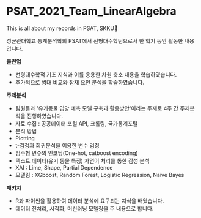 # PSAT_2021_Team_LinearAlgebra
This is all about my records in PSAT, SKKU🤗

성균관대학교 통계분석학회 PSAT에서 선형대수학팀으로서 한 학기 동안 활동한 내용입니다.

**클린업**
- 선형대수학적 기초 지식과 이를 응용한 차원 축소 내용을 학습하였습니다.
- 추가적으로 쌍대 비교와 잠재 요인 분석을 학습하였습니다.

**주제분석**
- 팀원들과 '유기동물 입양 예측 모델 구축과 활용방안'이라는 주제로 4주 간 주제분석을 진행하였습니다.
- 자료 수집 : 공공데이터 포털 API, 크롤링, 국가통계포털
- 분석 방법  
 - Plotting
 - t-검정과 회귀분석을 이용한 변수 검정
 - 범주형 변수의 인코딩(One-hot, catboost encoding)
 - 텍스트 데이터(유기 동물 특징) 자연어 처리를 통한 감성 분석
 - XAI : Lime, Shape, Partial Dependence
- 모델링 : XGboost, Random Forest, Logistic Regression, Naive Bayes

**패키지**
- R과 파이썬을 활용하여 데이터 분석에 요구되는 지식을 배웠습니다.
- 데이터 전처리, 시각화, 머신러닝 모델링을 주 내용으로 합니다.
